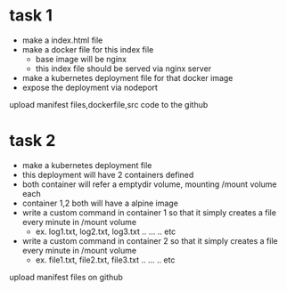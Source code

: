 
# task 1
- make a index.html file
- make a docker file for this index file
	- base image will be nginx
	- this index file should be served via nginx server
-	make a kubernetes deployment file for that docker image
-	expose the deployment via nodeport

upload manifest files,dockerfile,src code to the github


# task 2
- make a kubernetes deployment file 
- this deployment will have 2 containers defined
- both container will refer a emptydir volume, mounting /mount volume each
- container 1,2 both will have a alpine image
- write a custom command in container 1 so that it simply creates a file every minute in /mount volume
	- ex. log1.txt, log2.txt, log3.txt .. ... .. etc
- write a custom command in container 2 so that it simply creates a file every minute in /mount volume
	- ex. file1.txt, file2.txt, file3.txt .. ... ..  etc

upload manifest files on github

